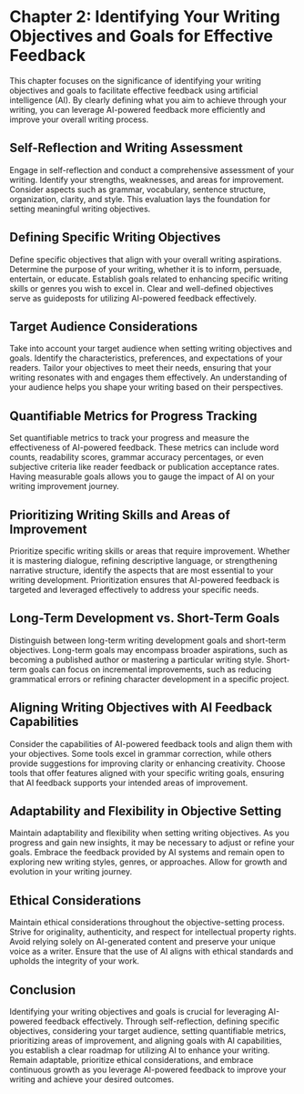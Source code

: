 Chapter 2: Identifying Your Writing Objectives and Goals for Effective Feedback
===============================================================================

This chapter focuses on the significance of identifying your writing objectives and goals to facilitate effective feedback using artificial intelligence (AI). By clearly defining what you aim to achieve through your writing, you can leverage AI-powered feedback more efficiently and improve your overall writing process.

Self-Reflection and Writing Assessment
--------------------------------------

Engage in self-reflection and conduct a comprehensive assessment of your writing. Identify your strengths, weaknesses, and areas for improvement. Consider aspects such as grammar, vocabulary, sentence structure, organization, clarity, and style. This evaluation lays the foundation for setting meaningful writing objectives.

Defining Specific Writing Objectives
------------------------------------

Define specific objectives that align with your overall writing aspirations. Determine the purpose of your writing, whether it is to inform, persuade, entertain, or educate. Establish goals related to enhancing specific writing skills or genres you wish to excel in. Clear and well-defined objectives serve as guideposts for utilizing AI-powered feedback effectively.

Target Audience Considerations
------------------------------

Take into account your target audience when setting writing objectives and goals. Identify the characteristics, preferences, and expectations of your readers. Tailor your objectives to meet their needs, ensuring that your writing resonates with and engages them effectively. An understanding of your audience helps you shape your writing based on their perspectives.

Quantifiable Metrics for Progress Tracking
------------------------------------------

Set quantifiable metrics to track your progress and measure the effectiveness of AI-powered feedback. These metrics can include word counts, readability scores, grammar accuracy percentages, or even subjective criteria like reader feedback or publication acceptance rates. Having measurable goals allows you to gauge the impact of AI on your writing improvement journey.

Prioritizing Writing Skills and Areas of Improvement
----------------------------------------------------

Prioritize specific writing skills or areas that require improvement. Whether it is mastering dialogue, refining descriptive language, or strengthening narrative structure, identify the aspects that are most essential to your writing development. Prioritization ensures that AI-powered feedback is targeted and leveraged effectively to address your specific needs.

Long-Term Development vs. Short-Term Goals
------------------------------------------

Distinguish between long-term writing development goals and short-term objectives. Long-term goals may encompass broader aspirations, such as becoming a published author or mastering a particular writing style. Short-term goals can focus on incremental improvements, such as reducing grammatical errors or refining character development in a specific project.

Aligning Writing Objectives with AI Feedback Capabilities
---------------------------------------------------------

Consider the capabilities of AI-powered feedback tools and align them with your objectives. Some tools excel in grammar correction, while others provide suggestions for improving clarity or enhancing creativity. Choose tools that offer features aligned with your specific writing goals, ensuring that AI feedback supports your intended areas of improvement.

Adaptability and Flexibility in Objective Setting
-------------------------------------------------

Maintain adaptability and flexibility when setting writing objectives. As you progress and gain new insights, it may be necessary to adjust or refine your goals. Embrace the feedback provided by AI systems and remain open to exploring new writing styles, genres, or approaches. Allow for growth and evolution in your writing journey.

Ethical Considerations
----------------------

Maintain ethical considerations throughout the objective-setting process. Strive for originality, authenticity, and respect for intellectual property rights. Avoid relying solely on AI-generated content and preserve your unique voice as a writer. Ensure that the use of AI aligns with ethical standards and upholds the integrity of your work.

Conclusion
----------

Identifying your writing objectives and goals is crucial for leveraging AI-powered feedback effectively. Through self-reflection, defining specific objectives, considering your target audience, setting quantifiable metrics, prioritizing areas of improvement, and aligning goals with AI capabilities, you establish a clear roadmap for utilizing AI to enhance your writing. Remain adaptable, prioritize ethical considerations, and embrace continuous growth as you leverage AI-powered feedback to improve your writing and achieve your desired outcomes.
